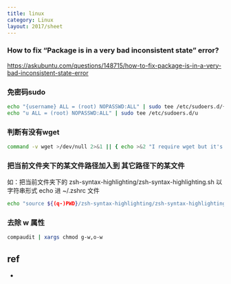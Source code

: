 ```yaml
---
title: linux
category: Linux
layout: 2017/sheet
---
```


### How to fix “Package is in a very bad inconsistent state” error?

https://askubuntu.com/questions/148715/how-to-fix-package-is-in-a-very-bad-inconsistent-state-error

### 免密码sudo

```bash
echo "{username} ALL = (root) NOPASSWD:ALL" | sudo tee /etc/sudoers.d/{username}
echo "u ALL = (root) NOPASSWD:ALL" | sudo tee /etc/sudoers.d/u
```

### 判断有没有wget

```bash
command -v wget >/dev/null 2>&1 || { echo >&2 "I require wget but it's not installed.  Aborting."; exit 1; }
```

### 把当前文件夹下的某文件路径加入到 其它路径下的某文件

如：把当前文件夹下的 zsh-syntax-highlighting/zsh-syntax-highlighting.sh 以字符串形式 echo 进 ~/.zshrc 文件

```bash
echo "source ${(q-)PWD}/zsh-syntax-highlighting/zsh-syntax-highlighting.zsh" >> ${ZDOTDIR:-$HOME}/.zshrc
```

### 去除 w 属性

```bash
compaudit | xargs chmod g-w,o-w
```






## ref
- 
